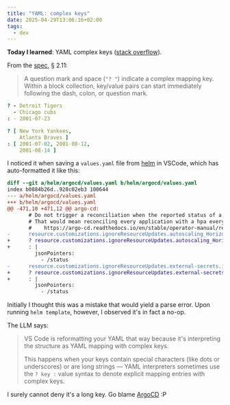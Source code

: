 ```yaml
---
title: "YAML: complex keys"
date: 2025-04-29T13:06:16+02:00
tags:
  - dev
---
```


**Today I learned**: YAML complex keys ([stack
overflow](https://stackoverflow.com/questions/33987316/what-is-a-complex-mapping-key-in-yaml)).

From the [spec](https://yaml.org/spec/1.2.2/), § 2.11:

> A question mark and space (`"? "`) indicate a complex mapping key. Within a
> block collection, key/value pairs can start immediately following the dash,
> colon, or question mark.

```yaml
? - Detroit Tigers
  - Chicago cubs
: - 2001-07-23

? [ New York Yankees,
    Atlanta Braves ]
: [ 2001-07-02, 2001-08-12,
    2001-08-14 ]
```

I noticed it when saving a `values.yaml` file from [helm](https://helm.sh/) in
VSCode, which has auto-formatted it like this:

```diff
diff --git a/helm/argocd/values.yaml b/helm/argocd/values.yaml
index b0884b26d..928c02eb3 100644
--- a/helm/argocd/values.yaml
+++ b/helm/argocd/values.yaml
@@ -471,10 +471,12 @@ argo-cd:
       # Do not trigger a reconciliation when the reported status of a HorizontalPodAutoscaler or ExternalSecret changes.
       # That would mean reconciling every application with a hpa every 5 seconds which is heavy on the cpu.
       #    https://argo-cd.readthedocs.io/en/stable/operator-manual/reconcile/#finding-resources-to-ignore
-      resource.customizations.ignoreResourceUpdates.autoscaling_HorizontalPodAutoscaler: |
+      ? resource.customizations.ignoreResourceUpdates.autoscaling_HorizontalPodAutoscaler
+      : |
         jsonPointers:
           - /status
-      resource.customizations.ignoreResourceUpdates.external-secrets.io_ExternalSecret: |
+      ? resource.customizations.ignoreResourceUpdates.external-secrets.io_ExternalSecret
+      : |
         jsonPointers:
           - /status
```

Initially I thought this was a mistake that would yield a parse error.
Upon running `helm template`, however, I observed it's in fact a no-op.

The LLM says:

> VS Code is reformatting your YAML that way because it's interpreting the
> structure as YAML mapping with complex keys.
>
> This happens when your keys contain special characters (like dots or
> underscores) or are long strings — YAML interpreters sometimes use the `? key
> :` value syntax to denote explicit mapping entries with complex keys.

I surely cannot deny it's a long key. Go blame
[ArgoCD](https://argo-cd.readthedocs.io/en/stable/operator-manual/reconcile/#system-level-configuration)
:P
